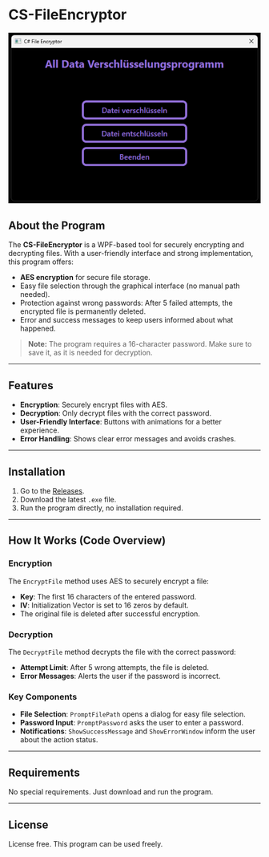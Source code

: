 # CS-FileEncryptor

![UI Screenshot](screenshot.png)

## About the Program
The **CS-FileEncryptor** is a WPF-based tool for securely encrypting and decrypting files. With a user-friendly interface and strong implementation, this program offers:

- **AES encryption** for secure file storage.
- Easy file selection through the graphical interface (no manual path needed).
- Protection against wrong passwords: After 5 failed attempts, the encrypted file is permanently deleted.
- Error and success messages to keep users informed about what happened.

> **Note:** The program requires a 16-character password. Make sure to save it, as it is needed for decryption.

---

## Features
- **Encryption**: Securely encrypt files with AES.
- **Decryption**: Only decrypt files with the correct password.
- **User-Friendly Interface**: Buttons with animations for a better experience.
- **Error Handling**: Shows clear error messages and avoids crashes.

---

## Installation
1. Go to the [Releases](#).
2. Download the latest `.exe` file.
3. Run the program directly, no installation required.

---

## How It Works (Code Overview)

### Encryption
The `EncryptFile` method uses AES to securely encrypt a file:
- **Key**: The first 16 characters of the entered password.
- **IV**: Initialization Vector is set to 16 zeros by default.
- The original file is deleted after successful encryption.

### Decryption
The `DecryptFile` method decrypts the file with the correct password:
- **Attempt Limit**: After 5 wrong attempts, the file is deleted.
- **Error Messages**: Alerts the user if the password is incorrect.

### Key Components
- **File Selection**: `PromptFilePath` opens a dialog for easy file selection.
- **Password Input**: `PromptPassword` asks the user to enter a password.
- **Notifications**: `ShowSuccessMessage` and `ShowErrorWindow` inform the user about the action status.

---

## Requirements
No special requirements. Just download and run the program.

---

## License
License free. This program can be used freely.
